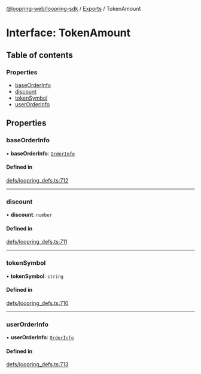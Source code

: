 [@loopring-web/loopring-sdk](../README.md) / [Exports](../modules.md) / TokenAmount

# Interface: TokenAmount

## Table of contents

### Properties

- [baseOrderInfo](TokenAmount.md#baseorderinfo)
- [discount](TokenAmount.md#discount)
- [tokenSymbol](TokenAmount.md#tokensymbol)
- [userOrderInfo](TokenAmount.md#userorderinfo)

## Properties

### baseOrderInfo

• **baseOrderInfo**: [`OrderInfo`](OrderInfo.md)

#### Defined in

[defs/loopring_defs.ts:712](https://github.com/Loopring/loopring_sdk/blob/077bca2/src/defs/loopring_defs.ts#L712)

___

### discount

• **discount**: `number`

#### Defined in

[defs/loopring_defs.ts:711](https://github.com/Loopring/loopring_sdk/blob/077bca2/src/defs/loopring_defs.ts#L711)

___

### tokenSymbol

• **tokenSymbol**: `string`

#### Defined in

[defs/loopring_defs.ts:710](https://github.com/Loopring/loopring_sdk/blob/077bca2/src/defs/loopring_defs.ts#L710)

___

### userOrderInfo

• **userOrderInfo**: [`OrderInfo`](OrderInfo.md)

#### Defined in

[defs/loopring_defs.ts:713](https://github.com/Loopring/loopring_sdk/blob/077bca2/src/defs/loopring_defs.ts#L713)
